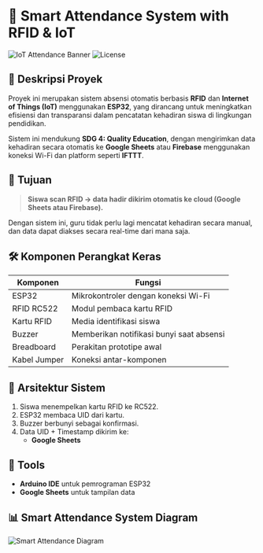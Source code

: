  # 📡 Smart Attendance System with RFID & IoT

![IoT Attendance Banner](https://img.shields.io/badge/IoT-Smart_Attendance-blue?style=flat-square)
![License](https://img.shields.io/badge/license-MIT-green?style=flat-square)

## 📘 Deskripsi Proyek

Proyek ini merupakan sistem absensi otomatis berbasis **RFID** dan **Internet of Things (IoT)** menggunakan **ESP32**, yang dirancang untuk meningkatkan efisiensi dan transparansi dalam pencatatan kehadiran siswa di lingkungan pendidikan.

Sistem ini mendukung **SDG 4: Quality Education**, dengan mengirimkan data kehadiran secara otomatis ke **Google Sheets** atau **Firebase** menggunakan koneksi Wi-Fi dan platform seperti **IFTTT**.

## 🎯 Tujuan

> **Siswa scan RFID → data hadir dikirim otomatis ke cloud (Google Sheets atau Firebase).**

Dengan sistem ini, guru tidak perlu lagi mencatat kehadiran secara manual, dan data dapat diakses secara real-time dari mana saja.

## 🛠️ Komponen Perangkat Keras

| Komponen       | Fungsi                                        |
|----------------|-----------------------------------------------|
| ESP32          | Mikrokontroler dengan koneksi Wi-Fi           |
| RFID RC522     | Modul pembaca kartu RFID                      |
| Kartu RFID     | Media identifikasi siswa                      |
| Buzzer         | Memberikan notifikasi bunyi saat absensi      |
| Breadboard     | Perakitan prototipe awal                      |
| Kabel Jumper   | Koneksi antar-komponen                        |

## 🧠 Arsitektur Sistem

1. Siswa menempelkan kartu RFID ke RC522.
2. ESP32 membaca UID dari kartu.
3. Buzzer berbunyi sebagai konfirmasi.
4. Data UID + Timestamp dikirim ke:
   - **Google Sheets**

## 🧰 Tools

- **Arduino IDE** untuk pemrograman ESP32
- **Google Sheets** untuk tampilan data

## 📊 Smart Attendance System Diagram
![Smart Attendance Diagram](https://i.imgur.com/4zMSOno.png)






